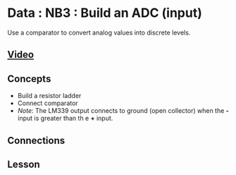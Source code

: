 # Data : NB3 : Build an ADC (input)
Use a comparator to convert analog values into discrete levels.

## [Video](https://vimeo.com/1034767170)

## Concepts
- Build a resistor ladder
- Connect comparator
- *Note*: The LM339 output connects to ground (open collector) when the **-** input is greater than th e **+** input.

## Connections

## Lesson


